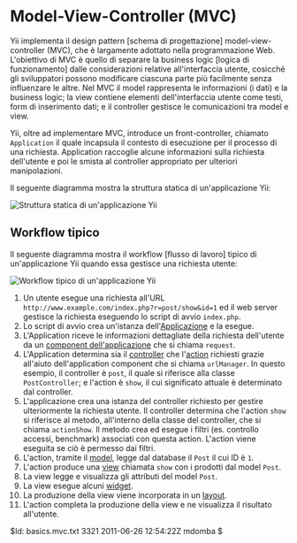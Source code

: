 Model-View-Controller (MVC)
===========================

Yii implementa il design pattern [schema di progettazione] model-view-controller 
(MVC), che è largamente adottato nella programmazione Web. L'obiettivo di 
MVC è quello di separare la business logic [logica di funzionamento] dalle 
considerazioni relative all'interfaccia utente, cosicché gli sviluppatori 
possono modificare ciascuna parte più facilmente senza influenzare le altre.
Nel MVC il model rappresenta le informazioni (i dati) e la business logic; la 
view contiene elementi dell'interfaccia utente come testi, form di inserimento 
dati; e il controller gestisce le comunicazioni tra model e view.

Yii, oltre ad implementare MVC, introduce un front-controller, chiamato 
`Application` il quale incapsula il contesto di esecuzione per il processo di 
una richiesta. Application raccoglie alcune informazioni sulla richiesta 
dell'utente e poi le smista al controller appropriato per ulteriori 
manipolazioni.

Il seguente diagramma mostra la struttura statica di un'applicazione Yii:

![Struttura statica di un'applicazione Yii](structure.png)


Workflow tipico
------------------
Il seguente diagramma mostra il workflow [flusso di lavoro] tipico di 
un'applicazione Yii quando essa gestisce una richiesta utente:


![Workflow tipico di un'applicazione Yii](flow.png)

   1. Un utente esegue una richiesta all'URL `http://www.example.com/index.php?r=post/show&id=1` 
ed il web server gestisce la richiesta eseguendo lo script di avvio `index.php`.
   2. Lo script di avvio crea un'istanza dell'[Applicazione](/doc/guide/basics.application) 
e la esegue.
   3. L'Application riceve le informazioni dettagliate della richiesta 
dell'utente da un [component dell'applicazione](/doc/guide/basics.application#application-component) 
che si chiama `request`.
   4. L'Application determina sia il [controller](/doc/guide/basics.controller) 
che l'[action](/doc/guide/basics.controller#action) richiesti grazie all'aiuto 
dell'application component che si chiama `urlManager`. In questo esempio, il 
controller è `post`, il quale si riferisce alla classe `PostController`; e 
l'action è `show`, il cui significato attuale è determinato dal controller.
   5. L'applicazione crea una istanza del controller richiesto per gestire 
ulteriormente la richiesta utente. Il controller determina che l'action `show` 
si riferisce al metodo, all'interno della classe del controller, che si chiama 
`actionShow`. Il metodo crea ed esegue i filtri (es. controllo accessi, benchmark) 
associati con questa action. L'action viene eseguita se ciò è permesso dai filtri.
   6. L'action, tramite il [model](/doc/guide/basics.model), legge dal database 
il `Post` il cui ID è `1`.
   7. L'action produce una [view](/doc/guide/basics.view) chiamata `show` con i 
prodotti dal model `Post`.
   8. La view legge e visualizza gli attributi del model `Post`.
   9. La view esegue alcuni [widget](/doc/guide/basics.view#widget).
   10. La produzione della view viene incorporata in un [layout](/doc/guide/basics.view#layout).
   11. L'action completa la produzione della view e ne visualizza il risultato all'utente.

<div class="revision">$Id: basics.mvc.txt 3321 2011-06-26 12:54:22Z mdomba $</div>